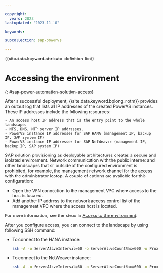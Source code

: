 ```yaml
---

copyright:
  years: 2023
lastupdated: "2023-11-10"

keywords:

subcollection: sap-powervs

---
```


{{site.data.keyword.attribute-definition-list}}

# Accessing the environment
{: #sap-power-automation-solution-access}

After a successful deployment, {{site.data.keyword.bplong_notm}} provides an output log that lists all IP addresses of the created PowerVS instances. These IP addresses include the following resources:

    - An access host IP address that is the entry point to the whole landscape.
    - NFS, DNS, NTP server IP addresses.
    - PowerVS instance IP addresses for SAP HANA (management IP, backup IP, SAP system IP)
    - PowerVS instance IP addresses for SAP NetWeaver (management IP, backup IP, SAP system IP)

SAP solution provisioning as deployable architectures creates a secure and isolated environment. Network communication with the public internet and other landscapes that sit outside of the configured environment is prohibited, for example, the management network channel for the access with the administrator laptop. A couple of options are available for this configuration:

- Open the VPN connection to the management VPC where access to the host is located.
- Add another IP address to the network access control list of the management VPC where the access host is located.

For more information, see the steps in [Access to the environment](/docs/powervs-vpc?topic=powervs-vpc-powervs-automation-solution-access).

After you configure access, you can connect to the landscape by using following SSH command:

- To connect to the HANA instance:

    ```sh
    ssh -A -o ServerAliveInterval=60 -o ServerAliveCountMax=600 -o ProxyCommand="ssh -W %h:%p root@<access_host_or_ip>" root@<powervs_hana_instance_management_ip>
    ```

- To connect to the NetWeaver instance:

    ```sh
    ssh -A -o ServerAliveInterval=60 -o ServerAliveCountMax=600 -o ProxyCommand="ssh -W %h:%p root@<access_host_or_ip>" root@<powervs_netweaver_instance_management_ip>
    ```
